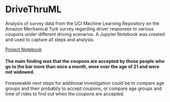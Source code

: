 # DriveThruML
Analysis of survey data from the UCI Machine Learning Repository on the Amazon Mechanical Turk survey regarding driver responses to various coupons under different driving scenarios. A Jupyter Notebook was created and used to capture all steps and analysis.

<a href= "https://github.com/n8mauer/DriveThruML/blob/main/notebook/Project%20File.ipynb"> Project Notebook</a>

<h4 tabindex="-1" class="heading-element" dir="auto">The main finding was that the coupons are accepted by those people who go to the bar more than once a month, were over the age of 21 and were not widowed.</h4> 

Foreseeable next steps for additional investigation could be to compare age groups and their probabily to accept coupons, or compare age groups and time of rides to find out when the coupons are accepted.
